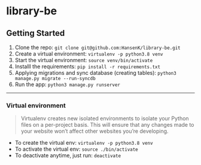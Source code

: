# library-be

## Getting Started

1. Clone the repo: `git clone git@github.com:HansenK/library-be.git`
2. Create a virtual environment: `virtualenv -p python3.8 venv`
3. Start the virtual environment: `source venv/bin/activate`
4. Installl the requirements: `pip install -r requirements.txt`
5. Applying migrations and sync database (creating tables): `python3 manage.py migrate --run-syncdb`
6. Run the app: `python3 manage.py runserver`

---

### Virtual environment

> Virtualenv creates new isolated environments to isolate your Python files on a per-project basis. This will ensure that any changes made to your website won’t affect other websites you’re developing.

- To create the virtual env: `virtualenv -p python3.8 venv`
- To activate the virtual env: `source ./bin/activate`
- To deactivate anytime, just run: `deactivate`
